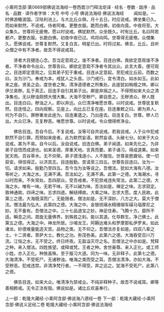 小乘阿含部·第0669部佛说法海经一卷西晋沙门释法炬译
· 经名 · 卷数 · 跋序
· 品名 · 品数 · 译作者字体：大号 中号 小号
佛说法海经
佛说法海经
　　闻如是。一时佛游瞻波国。汉呿利池上。与大比丘众俱。月十五日。时应说戒。佛坐集已久。而如来默然。不说戒。侍者阿难。更整衣服。跪而白佛。初夜向竟。中夜将至。大众集久。世尊将无疲倦。愿以时说戒。佛犹默然。众坐既久。时有比丘。名曰阿若都卢。更整衣服。长跪白佛。初夜中夜已过。鸡将向鸣。世尊得无疲倦。众僧集久。愿佛说戒。世尊复默然。又复白言。明星已出。时将过矣。佛言。比丘。且听众僧之中有不净者。故吾不得说戒耳。

　　贤者大目揵连心念。吾当定意观之。谁不净者。目连白佛。我欲定意观谁不净者。不净者命令出众。世尊告曰。卿欲定意观不净者令其出众。此言大善。便可观之。目连即定意观之。见其弟子犯于重戒。目连从定意起。至犯戒比丘前。而数之曰。汝为沙门。奉戒为本。戒犹人之头首。沙门戒行。宜令清白。如水如玉。此如来之座。贤圣之会。度世者之聚。清净道德者之所集处。此座犹如栴檀之林。卿以伊兰臭秽。乱于真正。目连手自引其弟子出。卿是弃捐之人。不得预如来大众之清净集也。无以秽浊厕预大僧大集。大海不受秽尸。卿自思之。无秽贤众。秽人既出。目连白曰。秽浊之人。即以弃远。众已清净唯愿世尊。以时说戒。世尊犹复默然。目连怪之。四向观察。见座上。向比丘已复在座。目连重敕之曰。卿为弃人。何为不自引。罪秽重坐此座为。目连重遣之。乃出座去。目连复白。世尊。秽人已出。大众已净。无复秽恶。唯愿世尊。以时说戒。令众僧得修净业。

　　佛告目连。吾自今后。不复说戒。汝等可自共说戒。若我说戒。人于众中犯戒默然不自引罪。而预如来座者。此为默然妄语。默然妄语。头破七分。如来于大众说戒。甚为不易。自今以后。汝自说戒。目连白佛。弟子闻道。如来先化之。为非弟子自悟而成道也。如来圣德。厚重天地。言真而要。弟子诵习。得成道果。如来犹天雨。百谷草木。无不仰荣。弟子德浅道小。人不服信。世尊哀愍聋俗。使一切获安。得信得正。以济其志。目连殷勤。苦请至三四五。世尊告目连曰。汝为一切。请求如来。殷勤乃至四五。吾今当为汝等说之。吾僧法。犹如大海有八德。汝等听之。大海之水。无满不满。吾法如之。无满不满。此第一之德。大海潮水。寻以时而来。不失常处。吾四部众。受吾戒者。不犯禁戒违失常法。此第二之德。大海之水。唯有一味。无若干味。无不以碱为味。吾法如是。禅定之味。志求寂定。致神通故。四谛之味。志求四道。解结缚故。大乘之味。志求大愿。度人民故。此第三之德。大海既深而广。无能限者。僧法如是。无不深妙。八方之大。莫大于僧法。僧法最为弘大。此第四之德。大海之中。金银琉璃水精珊瑚车磲马瑙摩尼之妙。无不备有。吾僧法之中。三十七品道宝之妙。神足住寿。飞腾十方。靡所不适。瞬息之间。周旋无量佛界。到殊胜之刹。能以其道。化导群生。净己佛土。此第五之德。大海之中。神龙所居。沙竭龙王。阿耨达难头和罗摩那私伊罗末。如此诸龙。妙德难量能造天宫。品物之类。无不仰之。吾僧法亦复如是。四双八辈之士。十二贤者。菩萨大士。教化之功。弥茂弥美。此第六之德。大海吞受百川万流。江恒之水。无不受之。终日终夜。无盈溢灭尽之名。吾僧法之中亦如是。梵释之种。来入僧法。四姓族望。或释或梵。王者之种。舍世豪尊。来入正化。或工师小姓。亦入正化。种族虽殊。至于服习大道。同为一味。无非释子。此第七之德。大海清净。不受死尸。无诸秽浊。唯海之类而受之耳。吾僧法清净。亦如大海。不受秽恶。犯戒违禁。非清净梵行者。一不得受。弃之远之。犹海不受死尸。此第八之德。

　　佛告目连。如来大众。唯清净为禁戒业。不纯非释种子。故吾不说戒耳。卿等善相敕戒。无令正法有毁。佛说如是。诸比丘欢喜奉行。

上一部：乾隆大藏经·小乘阿含部·佛说海八德经一卷
下一部：乾隆大藏经·小乘阿含部·佛说义足经二卷
乾隆大藏经·小乘阿含部·佛说法海经